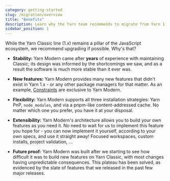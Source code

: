 ```yaml
---
category: getting-started
slug: /migration/overview
title: "Benefits"
description: Learn why the Yarn team recommends to migrate from Yarn 1.x to modern releases.
sidebar_position: 1
---
```


While the Yarn Classic line (1.x) remains a pillar of the JavaScript ecosystem, we recommend upgrading if possible. Why's that?

- **Stability:** Yarn Modern came after **years** of experience with maintaining Classic; its design was informed by the shortcomings we saw, and as a result the software is much more stable than it ever was.

- **New features:** Yarn Modern provides many new features that didn't exist in Yarn 1.x - or any other package managers for that matter. As an example, [Constraints](/features/constraints) are exclusive to Yarn Modern.

- **Flexibility:** Yarn Modern supports all three installation strategies: Yarn PnP, `node_modules`, and via a pnpm-like content-addressed cache. No matter which one you prefer, you have it at your disposal.

- **Extensibility:** Yarn Modern's architecture allows you to build your own features as you need it. No need to wait for us to implement this feature you hope for - you can now implement it yourself, according to your own specs, and use it straight away! Focused workspaces, custom installs, project validation, ...

- **Future proof:** Yarn Modern was built after we starting to see how difficult it was to build new features on Yarn Classic, with most changes having unpredictable consequences. This plateau has been solved, as evidenced by the slate of features that we released in the past few major releases.

